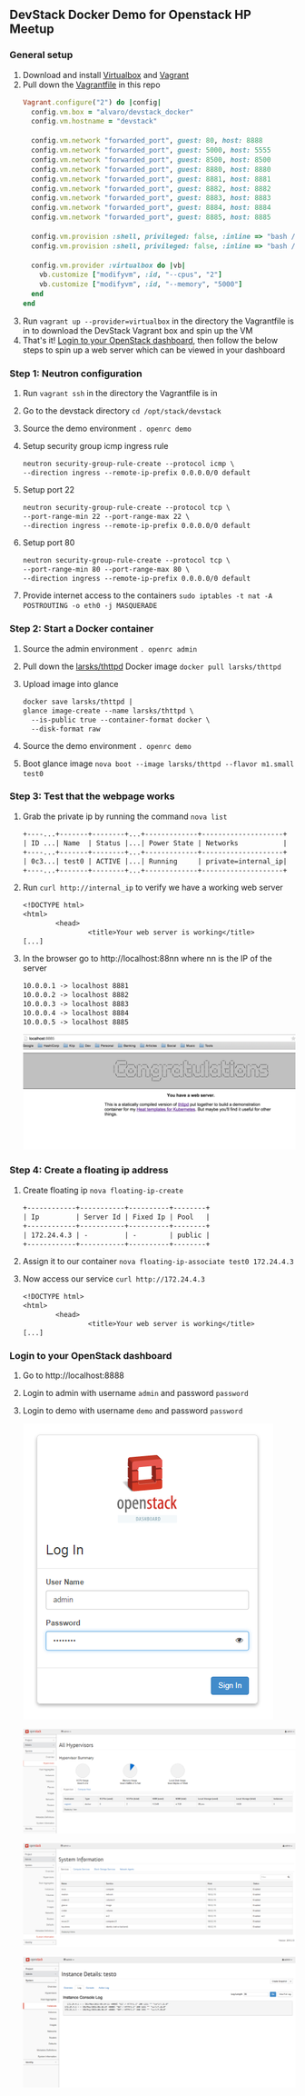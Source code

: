 ## DevStack Docker Demo for Openstack HP Meetup

### General setup
1. Download and install [Virtualbox](https://www.virtualbox.org/wiki/Downloads) and [Vagrant](https://www.vagrantup.com/downloads.html)
2. Pull down the [Vagrantfile](Vagrantfile) in this repo
   ```ruby
   Vagrant.configure("2") do |config|
     config.vm.box = "alvaro/devstack_docker"
     config.vm.hostname = "devstack"

     config.vm.network "forwarded_port", guest: 80, host: 8888
     config.vm.network "forwarded_port", guest: 5000, host: 5555
     config.vm.network "forwarded_port", guest: 8500, host: 8500
     config.vm.network "forwarded_port", guest: 8880, host: 8880
     config.vm.network "forwarded_port", guest: 8881, host: 8881
     config.vm.network "forwarded_port", guest: 8882, host: 8882
     config.vm.network "forwarded_port", guest: 8883, host: 8883
     config.vm.network "forwarded_port", guest: 8884, host: 8884
     config.vm.network "forwarded_port", guest: 8885, host: 8885

     config.vm.provision :shell, privileged: false, :inline => "bash /vagrant/scripts/provision.sh"
     config.vm.provision :shell, privileged: false, :inline => "bash /vagrant/scripts/nginx.sh"

     config.vm.provider :virtualbox do |vb|
       vb.customize ["modifyvm", :id, "--cpus", "2"]
       vb.customize ["modifyvm", :id, "--memory", "5000"]
     end
   end
   ```
3. Run `vagrant up --provider=virtualbox` in the directory the Vagrantfile is in to download the DevStack Vagrant box and spin up the VM
4. That's it! [Login to your OpenStack dashboard](#login-to-your-openstack-dashboard), then follow the below steps to spin up a web server which can be viewed in your dashboard

### Step 1: Neutron configuration
1. Run `vagrant ssh` in the directory the Vagrantfile is in
2. Go to the devstack directory `cd /opt/stack/devstack`
3. Source the demo environment `. openrc demo`
4. Setup security group icmp ingress rule

   ```
   neutron security-group-rule-create --protocol icmp \
   --direction ingress --remote-ip-prefix 0.0.0.0/0 default
   ```
5. Setup port 22

   ```
   neutron security-group-rule-create --protocol tcp \
   --port-range-min 22 --port-range-max 22 \
   --direction ingress --remote-ip-prefix 0.0.0.0/0 default
   ```
6. Setup port 80

   ```
   neutron security-group-rule-create --protocol tcp \
   --port-range-min 80 --port-range-max 80 \
   --direction ingress --remote-ip-prefix 0.0.0.0/0 default
   ```
7. Provide internet access to the containers `sudo iptables -t nat -A POSTROUTING -o eth0 -j MASQUERADE`

### Step 2: Start a Docker container
1. Source the admin environment `. openrc admin`
2. Pull down the [larsks/thttpd](https://registry.hub.docker.com/u/larsks/thttpd/) Docker image `docker pull larsks/thttpd`
3. Upload image into glance

   ```
   docker save larsks/thttpd |
   glance image-create --name larsks/thttpd \
     --is-public true --container-format docker \
     --disk-format raw
   ```
4. Source the demo environment `. openrc demo`
5. Boot glance image `nova boot --image larsks/thttpd --flavor m1.small test0`

### Step 3: Test that the webpage works
1. Grab the private ip by running the command `nova list`

   ```
   +----...+-------+--------+...+-------------+--------------------+
   | ID ...| Name  | Status |...| Power State | Networks           |
   +----...+-------+--------+...+-------------+--------------------+
   | 0c3...| test0 | ACTIVE |...| Running     | private=internal_ip|
   +----...+-------+--------+...+-------------+--------------------+
   ```
2. Run `curl http://internal_ip` to verify we have a working web server

   ```
   <!DOCTYPE html>
   <html>
           <head>
                   <title>Your web server is working</title>
   [...]
   ```
3. In the browser go to http://localhost:88nn where nn is the IP of the server

   ```
   10.0.0.1 -> localhost 8881
   10.0.0.2 -> localhost 8882
   10.0.0.3 -> localhost 8883
   10.0.0.4 -> localhost 8884
   10.0.0.5 -> localhost 8885
   ```

   ![screenshot/8885.png](screenshot/8885.png)

### Step 4: Create a floating ip address
1. Create floating ip `nova floating-ip-create`

   ```
   +------------+-----------+----------+--------+
   | Ip         | Server Id | Fixed Ip | Pool   |
   +------------+-----------+----------+--------+
   | 172.24.4.3 | -         | -        | public |
   +------------+-----------+----------+--------+
   ```
2. Assign it to our container `nova floating-ip-associate test0 172.24.4.3`
3. Now access our service `curl http://172.24.4.3`

   ```
   <!DOCTYPE html>
   <html>
           <head>
                   <title>Your web server is working</title>
   [...]
   ```

### Login to your OpenStack dashboard
1. Go to http://localhost:8888
2. Login to admin with username `admin` and password `password`
3. Login to demo with username `demo` and password `password`

   ![screenshot/login\_admin.png](screenshot/login_admin.png)

   ![screenshot/system\_hypervisors.png](screenshot/system_hypervisors.png)

   ![screenshot/system\_information.png](screenshot/system_information.png)

   ![screenshot/instance\_details\_test0.png](screenshot/instance_details_test0.png)
